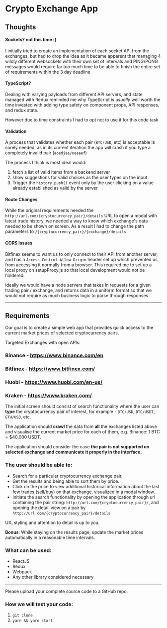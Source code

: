 # Crypto Exchange App
## Thoughts
#### Sockets? not this time :(

I initially tried to create an implementation of each socket API from the exchanges, but had to drop
the idea as it became apparent that managing 4 wildly different websockets with their own set of
intervals and PING/PONG messages would require far too much time to be able to finish the entire set
of requirements within the 3 day deadline

#### TypeScript?

Dealing with varying payloads from different API servers, and state managed with Redux reminded me
why TypeScript is _usually_ well worth the time invested with adding type safety on component props,
API responses, and redux state.

However due to time constraints I had to opt not to use it for this code task

#### Validation

A process that validates whether each pair (`BTC/USD`, etc) is acceptable is sorely needed, as in
its current iteration the app will crash if you type a completely invalid pair (`aoedjae/oeaaef`)

The process I think is most ideal would:

1. fetch a list of valid items from a backend server
2. show suggestions for valid choices as the user types on the input
3. Trigger the `history.push()` event only by the user clicking on a value already established as
   valid by the server

#### Route Changes

While the original requirements needed the `http://url.com/{cryptocurrency_pair}/details` URL to
open a modal with latest trade history, we needed a way to know which exchange's data needed to be
shown on screen. As a result I had to change the path parameters to
`/{cryptocurrency_pair}/{exchange}/details`

#### CORS Issues

Bitfinex seems to want us to only connect to their API from another server, and has a
`Access-Control-Allow-Origin` header set up which prevented us from accessing it normally from a
browser. This required me to set up a local proxy on setupProxy.js so that local development would
not be hindered.

Ideally we would have a node servers that takes in requests for a given trading pair / exchange, and
returns data in a uniform format so that we would not require as much business logic to parse
through responses.

---

## Requirements
Our goal is to create a simple web app that provides quick access to the current market prices of
selected cryptocurrency pairs.

Targeted Exchanges with open APIs:

### Binance - https://www.binance.com/en

### Bitfinex - https://www.bitfinex.com/

### Huobi - https://www.huobi.com/en-us/

### Kraken - https://www.kraken.com/

The initial screen should consist of search functionality where the user can **type** the
cryptocurrency pair of interest, for example - `BTC/USD`, `BTC/USDT`, `ETH/USD`, etc.

The application should **crawl** the data from **all** the exchanges listed above and visualise the
current market price for each of them, e.g. Binance: 1 BTC = $40,000 USDT.

The application should consider the case **the pair is not supported on selected exchange and
communicate it properly in the interface.**

### The user should be able to:

- Search for a particular cryptocurrency exchange pair.
- Get the results and being able to sort them by price.
- Click on the price to view additional historical information about the last few trades (sell/buy)
  on that exchange, visualized in a modal window.
- Initiate the search functionality by opening the application through url containing the pair
  string: `http://url.com/{cryptocurrency_pair}/`, and opening the detail view on a pair by
  `http://url.com/{cryptocurrency_pair}/details`

UX, styling and attention to detail is up to you.

**Bonus**: While staying on the results page, update the market prices automatically in a reasonable
time intervals.

### What can be used:

- ReactJS
- Redux
- Webpack
- Any other library considered necessary

---

Please upload your complete source code to a GitHub repo.

### How we will test your code:

1. `git clone`
2. `yarn && yarn start`
